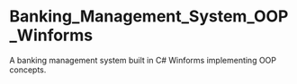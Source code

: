 # Banking_Management_System_OOP_Winforms
A banking management system built in C# Winforms implementing OOP concepts.

